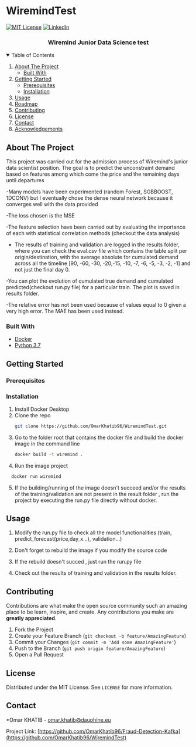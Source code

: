 # WiremindTest

<!--
*** Thanks for checking out the Best-README-Template. If you have a suggestion
*** that would make this better, please fork the repo and create a pull request
*** or simply open an issue with the tag "enhancement".
*** Thanks again! Now go create something AMAZING! :D
-->



<!-- PROJECT SHIELDS -->
<!--
*** I'm using markdown "reference style" links for readability.
*** Reference links are enclosed in brackets [ ] instead of parentheses ( ).
*** See the bottom of this document for the declaration of the reference variables
*** for contributors-url, forks-url, etc. This is an optional, concise syntax you may use.
*** https://www.markdownguide.org/basic-syntax/#reference-style-links
-->
[![MIT License][license-shield]][license-url]
[![LinkedIn][linkedin-shield]][linkedin-url]





  <h3 align="center">Wiremind Junior  Data Science test</h3>


<!-- TABLE OF CONTENTS -->
<details open="open">
  <summary>Table of Contents</summary>
  <ol>
    <li>
      <a href="#about-the-project">About The Project</a>
      <ul>
        <li><a href="#built-with">Built With</a></li>
      </ul>
    </li>
    <li>
      <a href="#getting-started">Getting Started</a>
      <ul>
        <li><a href="#prerequisites">Prerequisites</a></li>
        <li><a href="#installation">Installation</a></li>
      </ul>
    </li>
    <li><a href="#usage">Usage</a></li>
    <li><a href="#roadmap">Roadmap</a></li>
    <li><a href="#contributing">Contributing</a></li>
    <li><a href="#license">License</a></li>
    <li><a href="#contact">Contact</a></li>
    <li><a href="#acknowledgements">Acknowledgements</a></li>
  </ol>
</details>



<!-- ABOUT THE PROJECT -->
## About The Project

This project was carried out for the admission process of Wiremind's junior data scientist position. The goal is to predict the unconstraint demand based on features among which come the price and the remaining days until departures

-Many models have been experimented (random Forest, SGBBOOST, 1DCONV) but I eventually chose the dense neural network because it converges well with the data provided

-The loss chosen is the MSE

-The feature selection have been carried out by evaluating the importance of each with statistical correlation methods (checkout the data analysis)

- The results of training and validation are logged in the results folder, where you can check the eval.csv file which contains  the table split per origin/destination, with the
average absolute for cumulated demand across all the timeline  [90, -60, -30, -20,-15, -10, -7, -6, -5, -3, -2, -1] and not just the final day 0.

-You can plot the evolution of cumulated true demand and cumulated predicted(checkout run.py file) for a particular train. The plot is saved in results folder.

-The relative error has not been used because of values equal to 0 given a very high error. The MAE has been used instead.


### Built With

* [Docker](https://docs.docker.com/)
* [Python 3.7](https://www.python.org/downloads/release/python-370/)





<!-- GETTING STARTED -->
## Getting Started

### Prerequisites


### Installation

1. Install Docker Desktop
2. Clone the repo
   ```sh
   git clone https://github.com/OmarKhatib96/WiremindTest.git
   ```
3. Go to the folder root that contains the docker file and build the docker image in the command line
   ```sh
   docker build -t wiremind .
   ```
4. Run the image project
 ```sh
   docker run wiremind
   ```
5. If the building/running of the image doesn't succeed and/or the results of the training/validation are not present in the result folder , run the project by executing the run.py file directly without docker.
   
 

<!-- USAGE EXAMPLES -->
## Usage


1. Modify the run.py file to check all the model functionalities (train, predict_forecast(price,day_x...), validation...)
  
2. Don't forget to rebuild the image if you modify the source code
3. If the rebuild doesn't succed , just run the run.py file
4. Check out the results of training and validation in the results folder.
   
## Contributing

Contributions are what make the open source community such an amazing place to be learn, inspire, and create. Any contributions you make are **greatly appreciated**.

1. Fork the Project
2. Create your Feature Branch (`git checkout -b feature/AmazingFeature`)
3. Commit your Changes (`git commit -m 'Add some AmazingFeature'`)
4. Push to the Branch (`git push origin feature/AmazingFeature`)
5. Open a Pull Request



<!-- LICENSE -->
## License

Distributed under the MIT License. See `LICENSE` for more information.



<!-- CONTACT -->
## Contact

*Omar KHATIB  - omar.khatib@dauphine.eu

Project Link: [https://github.com/OmarKhatib96/Fraud-Detection-Kafka](https://github.com/OmarKhatib96/WiremindTest)






<!-- MARKDOWN LINKS & IMAGES -->
<!-- https://www.markdownguide.org/basic-syntax/#reference-style-links -->
[contributors-shield]: https://img.shields.io/github/contributors/othneildrew/Best-README-Template.svg?style=for-the-badge
[contributors-url]: https://github.com/othneildrew/Best-README-Template/graphs/contributors
[forks-shield]: https://img.shields.io/github/forks/othneildrew/Best-README-Template.svg?style=for-the-badge
[forks-url]: https://github.com/othneildrew/Best-README-Template/network/members
[stars-shield]: https://img.shields.io/github/stars/othneildrew/Best-README-Template.svg?style=for-the-badge
[stars-url]: https://github.com/othneildrew/Best-README-Template/stargazers
[issues-shield]: https://img.shields.io/github/issues/othneildrew/Best-README-Template.svg?style=for-the-badge
[issues-url]: https://github.com/othneildrew/Best-README-Template/issues
[license-shield]: https://img.shields.io/github/license/othneildrew/Best-README-Template.svg?style=for-the-badge
[license-url]: https://github.com/othneildrew/Best-README-Template/blob/master/LICENSE.txt
[linkedin-shield]: https://img.shields.io/badge/-LinkedIn-black.svg?style=for-the-badge&logo=linkedin&colorB=555
[linkedin-url]:https://www.linkedin.com/in/omar-khatib-b0758b12b/
[product-screenshot]: images/screenshot.png
